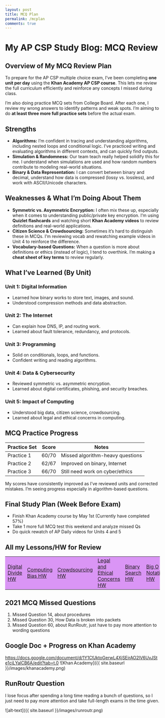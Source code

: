 ```yaml
---
layout: post
title: MCQ Plan 
permalink: /mcplan
comments: true
---
```


# My AP CSP Study Blog: MCQ Review

## Overview of My MCQ Review Plan

To prepare for the AP CSP multiple choice exam, I’ve been completing **one unit per day** using the **Khan Academy AP CSP course**. This lets me review the full curriculum efficiently and reinforce any concepts I missed during class.

I’m also doing practice MCQ sets from College Board. After each one, I review my wrong answers to identify patterns and weak spots. I’m aiming to do **at least three more full practice sets** before the actual exam.

## Strengths

- **Algorithms:** I’m confident in tracing and understanding algorithms, including nested loops and conditional logic. I’ve practiced writing and evaluating algorithms in different contexts, and can quickly find outputs.
- **Simulation & Randomness:** Our team teach really helped solidify this for me. I understand when simulations are used and how random numbers contribute to modeling real-world situations.
- **Binary & Data Representation:** I can convert between binary and decimal, understand how data is compressed (lossy vs. lossless), and work with ASCII/Unicode characters.

## Weaknesses & What I’m Doing About Them

- **Symmetric vs. Asymmetric Encryption:** I often mix these up, especially when it comes to understanding public/private key encryption. I’m using **Quizlet flashcards** and watching short **Khan Academy videos** to review definitions and real-world applications.
- **Citizen Science & Crowdsourcing:** Sometimes it’s hard to distinguish these in MCQs. I’m reviewing vocab and rewatching example videos in Unit 4 to reinforce the difference.
- **Vocabulary-based Questions:** When a question is more about definitions or ethics (instead of logic), I tend to overthink. I’m making a **cheat sheet of key terms** to review regularly.

## What I’ve Learned (By Unit)

### Unit 1: Digital Information
- Learned how binary works to store text, images, and sound.
- Understood compression methods and data abstraction.

### Unit 2: The Internet
- Can explain how DNS, IP, and routing work.
- Learned about fault tolerance, redundancy, and protocols.

### Unit 3: Programming
- Solid on conditionals, loops, and functions.
- Confident writing and reading algorithms.

### Unit 4: Data & Cybersecurity
- Reviewed symmetric vs. asymmetric encryption.
- Learned about digital certificates, phishing, and security breaches.

### Unit 5: Impact of Computing
- Understood big data, citizen science, crowdsourcing.
- Learned about legal and ethical concerns in computing.

## MCQ Practice Progress

| Practice Set | Score   | Notes                             |
|--------------|---------|-----------------------------------|
| Practice 1   | 60/70   | Missed algorithm-heavy questions  |
| Practice 2   | 62/67   | Improved on binary, Internet      |
| Practice 3   | 66/70   | Still need work on cyber/ethics   |

My scores have consistently improved as I’ve reviewed units and corrected mistakes. I’m seeing progress especially in algorithm-based questions.

## Final Study Plan (Week Before Exam)

- Finish Khan Academy course by May 1st (Currently have completed 57%)
- Take 1 more full MCQ test this weekend and analyze missed Qs
- Do quick rewatch of AP Daily videos for Units 4 and 5

## All my Lessons/HW for Review
<p> </p>
<table style="background-color: #da95f5;">
    <tr>
        <td><a href="{{site.baseurl}}/github/pages/digital_divide">Digital Divide HW</a></td>
        <td><a href="{{site.baseurl}}/computing_bias">Computing Bias HW</a></td>
        <td><a href="{{site.baseurl}}/crowdsourcing">Crowdsourcing HW</a></td>
        <td><a href="{{site.baseurl}}/ethical">Legal and Ethical Concerns HW</a></td>
         <td><a href="{{site.baseurl}}/binarysearch">Binary Search HW</a></td>
         <td><a href="{{site.baseurl}}/bigo">Big O Notation HW</a></td>
          <td><a href="{{site.baseurl}}/und">Undecideable Problems HW</a></td>
    </tr>
</table>


## 2021 MCQ Missed Questions

1. Missed Question 14, about procedures
2. Missed Question 30, How Data is broken into packets
3. Missed Question 60, about RunRoutr, just have to pay more attention to wording questions

## Google Doc + Progress on Khan Academy

https://docs.google.com/document/d/1Y1CfJktoGerwL4XjSEirAO2lV6UvJSte1cjLYalCB6A/edit?tab=t.0
![Khan Academy]({{ site.baseurl }}/images/khanacademy.png)

## RunRoutr Question
I lose focus after spending a long time reading a bunch of questions, so I just need to pay more attention and take full-length exams in the time given. 

![alt‑text]({{ site.baseurl }}/images/runroutr.png)
